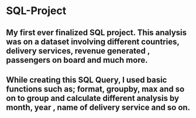 # SQL-Project

##   My first ever finalized SQL project. This analysis was on a dataset involving different countries, delivery services, revenue generated , passengers on board and much more. 
## While creating this SQL Query, I used basic functions such as; format, groupby, max and so on to group and calculate different analysis by month, year , name of delivery service and so on.

